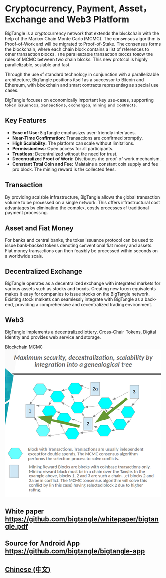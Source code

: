# Cryptocurrency, Payment, Asset，Exchange and Web3 Platform


BigTangle is a cryptocurrency network that extends the blockchain with the help of the Markov Chain Monte Carlo (MCMC). The consensus algorithm is Proof-of-Work and will be migrated to Proof-of-Stake. The consensus forms the blockchain, where each chain block contains a list of references to other transaction blocks. The parallelizable transaction blocks follow the rules of MCMC between two chain blocks. This new protocol is highly parallelizable, scalable and fast.

Through the use of standard technology in conjunction with a parallelizable architecture, BigTangle positions itself as a successor to Bitcoin and Ethereum, with blockchain and smart contracts representing as special use cases.

BigTangle focuses on economically important key use-cases, supporting token issuances, transactions, exchanges, mining and contracts.

## Key Features

- **Ease of Use:** BigTangle emphasizes user-friendly interfaces.
- **Near-Time Confirmation:** Transactions are confirmed promptly.
- **High Scalability:** The platform can scale without limitations.
- **Permissionless:** Open access for all participants.
- **Trustless:** Decentralized without the need for trust.
- **Decentralized Proof of Work:** Distributes the proof-of-work mechanism.
- **Constant Total Coin and Fee:** Maintains a constant coin supply and fee pro block. The mining reward is the collected fees.

## Transaction

By providing scalable infrastructure, BigTangle allows the global transaction volume to be processed on a single network. This offers infrastructural cost advantages by eliminating the complex, costly processes of traditional payment processing.

## Asset and Fiat Money

For banks and central banks, the token issuance protocol can be used to issue bank-backed tokens denoting conventional fiat money and assets. Fiat money transactions can then feasibly be processed within seconds on a worldwide scale.

## Decentralized Exchange

BigTangle operates as a decentralized exchange with integrated markets for various assets such as stocks and bonds. Creating new token equivalents makes it easy for companies to issue stocks on the BigTangle network. Existing stock markets can seamlessly integrate with BigTangle as a back-end, providing a comprehensive and decentralized trading environment.

## Web3

BigTangle implements a decentralized lottery, Cross-Chain Tokens, Digital Identity and  provides web service and storage.

 Blockchain MCMC ![alt text](images/mcmc-en.png) 

## White paper <https://github.com/bigtangle/whitepaper/bigtangle.pdf>

## Source for Android App <https://github.com/bigtangle/bigtangle-app>

## [Chinese (中文)](/zh/readme.md)